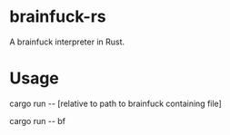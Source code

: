# brainfuck-rs
A brainfuck interpreter in Rust.

# Usage
cargo run -- [relative to path to brainfuck containing file]

cargo run -- bf
